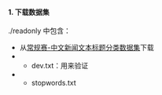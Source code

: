 #### 1. 下载数据集

./readonly 中包含：
- 从[常规赛-中文新闻文本标题分类数据集](https://aistudio.baidu.com/datasetdetail/103654/0)下载
- - dev.txt：用来验证
- - stopwords.txt